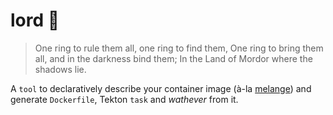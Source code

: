 # lord 💍

> One ring to rule them all, one ring to find them, One ring to bring
> them all, and in the darkness bind them; In the Land of Mordor where
> the shadows lie.

A `tool` to declaratively describe your container image (à-la
[melange]) and generate `Dockerfile`, Tekton `task` and *wathever*
from it.

[melange]: https://github.com/chainguard-dev/melange
